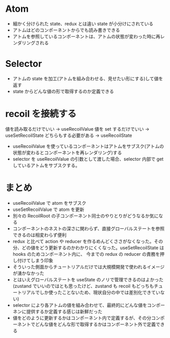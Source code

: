 # Atom

- 細かく分けられた state、redux とは違い state が小分けにされている
- アトムはどのコンポーネントからでも読み書きできる
- アトムを参照しているコンポーネントは、アトムの状態が変わった時に再レンダリングされる

# Selector

- アトムの state を加工(アトムを組み合わせる、見せたい形にする)して値を返す
- state からどんな値の形で取得するのか定義できる

# recoil を接続する

値を読み取るだけでいい -> useRecoilValue
値を set するだけでいい -> useSetRecoilState
どちらもする必要がある -> useRecoilState

- useRecoilValue を使っているコンポーネントはアトムをサブスク(アトムの状態が変わるとコンポーネントを再レンダリング)する
- selector を useRecoilValue の引数として渡した場合、selector 内部で get しているアトムをサブスクする。

# まとめ

- useRecoilValue で atom をサブスク
- useSetRecoilValue で atom を更新
- 別々の RecoilRoot の子コンポーネント同士のやりとりがどうなるか気になる
- コンポーネントのネストの深さに関わらず、直接グローバルステートを参照できるのは相変わらず便利
- redux と比べて action や reducer を作るめんどくささがなくなった。その分、どの値をどう更新するのかわかりにくくなった。useSetRecoilState は hooks のためコンポーネント内に、 今までの redux の reducer の責務を押し付けてしまう印象
- そういった側面からチュートリアルだけでは大規模開発で使われるイメージが湧かなかった
- とはいえグローバルステートを useState のノリで管理できるのはよかった(zustand でいいのではとも思ったけど、zustand も recoil もどっちもチュートリアルでしか使ったことないため、現状自分の中では差別化できていない)
- selector により各アトムの値を組み合わせて、最終的にどんな値をコンポーネンに提供するか定義する感じは新鮮だった
- 値をどのように更新するかはコンポーネント内で定義するが、その分コンポーネントでどんな値をどんな形で取得するかはコンポーネント外で定義できる
